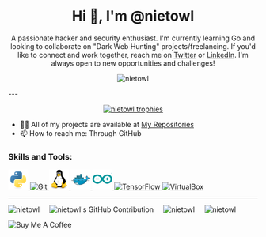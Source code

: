 <h1 align="center">Hi 👋, I'm @nietowl</h1>

<p align="center">
  A passionate hacker and security enthusiast. I'm currently learning Go and looking to collaborate on "Dark Web Hunting" projects/freelancing. If you'd like to connect and work together, reach me on <a href="https://twitter.com/Ni3tOwl">Twitter</a> or <a href="https://www.linkedin.com/in/pranav-darwai/">LinkedIn</a>. I'm always open to new opportunities and challenges!
</p>


<p align="center">
  <img src="https://komarev.com/ghpvc/?username=nietowl&label=Profile%20views&color=0e75b6&style=flat" alt="nietowl" />
</p>
---

<p align="center">
  <a href="https://github.com/ryo-ma/github-profile-trophy">
    <img src="https://github-profile-trophy.vercel.app/?username=nietowl&theme=darkhub" alt="nietowl trophies" />
  </a>
</p>

- 👨‍💻 All of my projects are available at [My Repositories](https://github.com/nietowl?tab=repositories)
- 📫 How to reach me: Through GitHub

### Skills and Tools:

<p align="left">
  <a href="https://www.python.org/" target="_blank" rel="noreferrer">
    <img src="https://raw.githubusercontent.com/devicons/devicon/master/icons/python/python-original.svg" alt="Python" width="40" height="40"/>
  </a>
  <a href="https://git-scm.com/" target="_blank" rel="noreferrer">
    <img src="https://www.vectorlogo.zone/logos/git-scm/git-scm-icon.svg" alt="Git" width="40" height="40"/>
  </a>
  <a href="https://www.linux.org/" target="_blank" rel="noreferrer">
    <img src="https://raw.githubusercontent.com/devicons/devicon/master/icons/linux/linux-original.svg" alt="Linux" width="40" height="40"/>
  </a>
  <a href="https://www.docker.com/" target="_blank" rel="noreferrer">
    <img src="https://raw.githubusercontent.com/devicons/devicon/master/icons/docker/docker-original.svg" alt="Docker" width="40" height="40"/>
  </a>
  <a href="https://www.arduino.cc/" target="_blank" rel="noreferrer">
    <img src="https://raw.githubusercontent.com/devicons/devicon/master/icons/arduino/arduino-original.svg" alt="Arduino" width="40" height="40"/>
  </a>
  <a href="https://www.tensorflow.org/" target="_blank" rel="noreferrer">
    <img src="https://www.vectorlogo.zone/logos/tensorflow/tensorflow-icon.svg" alt="TensorFlow" width="40" height="40"/>
  </a>
  <a href="https://www.virtualbox.org/" target="_blank" rel="noreferrer">
    <img src="https://www.vectorlogo.zone/logos/virtualbox/virtualbox-icon.svg" alt="VirtualBox" width="40" height="40"/>
  </a>
</p>



---

<p>
  <img src="https://github-readme-stats.vercel.app/api/top-langs?username=nietowl&show_icons=true&locale=en&layout=compact" alt="nietowl" style="float: left; margin-right: 20px;" />
  
  <a href="https://github.com/nietowl">
    <img src="https://github-profile-summary-cards.vercel.app/api/cards/profile-details?username=nietowl&theme=radical" alt="nietowl's GitHub Contribution" style="float: left; margin-right: 20px;" />
  </a>
  
  <img src="https://github-readme-stats.vercel.app/api?username=nietowl&show_icons=true&locale=en" alt="nietowl" style="float: left; margin-right: 20px;" />

  <img src="https://github-readme-streak-stats.herokuapp.com/?user=nietowl&" alt="nietowl" style="float: left;" />
</p>

<div style="clear: both;"></div>

<p align="center">
  <a href="https://www.buymeacoffee.com/nietowl">
    <img src="https://www.buymeacoffee.com/assets/img/custom_images/orange_img.png" alt="Buy Me A Coffee" style="float: left;" />
  </a>
</p>
